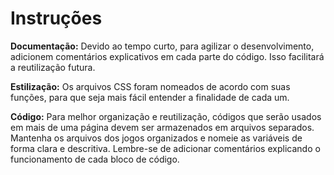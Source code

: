 # Instruções 

**Documentação:** Devido ao tempo curto, para agilizar o desenvolvimento, adicionem comentários explicativos em cada parte do código. Isso facilitará a reutilização futura.

**Estilização:** Os arquivos CSS foram nomeados de acordo com suas funções, para que seja mais fácil entender a finalidade de cada um.

**Código:** Para melhor organização e reutilização, códigos que serão usados em mais de uma página devem ser armazenados em arquivos separados. Mantenha os arquivos dos jogos organizados e nomeie as variáveis de forma clara e descritiva. Lembre-se de adicionar comentários explicando o funcionamento de cada bloco de código.